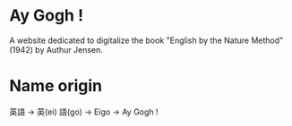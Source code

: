 # Ay Gogh !

A website dedicated to digitalize the book "English by the Nature Method" (1942) by Authur Jensen.

# Name origin

英語 → 英(ei) 語(go) → Eigo → Ay Gogh !
